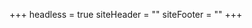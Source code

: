 +++
headless = true
siteHeader = "<style>\n        body {\n            background-color: #282828; /* Grayish-black background */\n            color: #ffffff; /* White text */\n        }\n        .header {\n            padding: 20px;\n            text-align: center;\n            font-size: 30px;\n            color: #ffffff; /* White text for the header */\n        }\n        h1, h2, h3, h4, p, b, i {\n            color: #ffffff; /* White text for h1, h2, paragraphs, bold, and italic text */\n        }\n        time {\n            color: #ffffff;\n        }\n        a:link {\n            color: #ffffff; /* White color for unvisited links */\n        }\n        a:visited {\n            color: #dddddd; /* Light gray color for visited links */\n        }\n        a:hover {\n            color: #bbbbbb; /* Darker gray color when hovering over links */\n        }\n    </style>"
siteFooter = ""
+++

